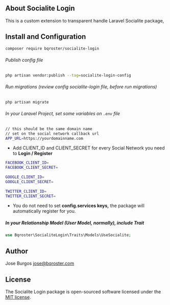 ## About Socialite Login

This is a custom extension to transparent handle Laravel Socialite package,


## Install and Configuration 
```bash
composer require bqroster/socialite-login
```

###### Publish config file
```bash
php artisan vendor:publish --tag=socialite-login-config
```

###### Run migrations (review config socialite-login file, before run migrations)
```bash
php artisan migrate
```

###### In your Laravel Project, set some variables on `.env` file
```bash
// this should be the same domain name
// set on the social network callback url
APP_URL=https://yourdomainname.com
```

- Add CLIENT_ID and CLIENT_SECRET for every Social Network you need to __Login / Register__
```bash
FACEBOOK_CLIENT_ID=
FACEBOOK_CLIENT_SECRET=
 
GOOGLE_CLIENT_ID=
GOOGLE_CLIENT_SECRET=
 
TWITTER_CLIENT_ID=
TWITTER_CLIENT_SECRET=
```
 - You do not need to set __config.services keys,__ the package will automatically register for you.

##### In your Relationship Model (User Model, normally), include Trait
```php
use Bqroster\SocialiteLogin\Traits\Models\UseSocialite;
```


## Author

Jose Burgos [jose@bqroster.com](mailto:jose@bqroster.com)

## License

The Socialite Login package is open-sourced software licensed under the [MIT license](https://opensource.org/licenses/MIT).
